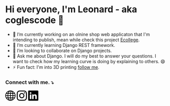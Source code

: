 # Hi everyone, I'm Leonard - aka coglescode 👋   
<!--
**coglescode/coglescode** is a ✨ _special_ ✨ repository because its `README.md` (this file) appears on your GitHub profile.

Here are some ideas to get you started:
- 🤔 I’m looking for help with ...
- 📫 How to reach me: ...
 😄 Pronouns: ...
-->

- 🔭 I’m currently working on an olnine shop web applicaton that I'm intending to publish, mean while check this project [Ecollege](https://capstone-production.up.railway.app/).
- 🌱 I’m currently learning Django REST framework. 
- 👯 I’m looking to collaborate on Django projects. 
- 💬 Ask me about Django. I will do my best to answer your questions. I want to check how my learning curve is doing by explaining to others. 😄 
- ⚡ Fun fact: I'm into 3D printing [follow me](https://instagram.com/cogles3dprint).

### Connect with me. :arrow_heading_down:

[![globe](/assets/images/globe.svg)][website]
[![instagram](/assets/images/instagram.svg)][instagram]
[![linkedin](/assets/images/linkedin.svg)][linkedin]

[website]: https://coglescode.com
[instagram]: https://instagram.com/coglescode
[linkedin]: https://www.linkedin.com/in/leo-leito-b57884239/  

<!-- ### Languages and tools I use. :arrow_heading_down: -->


<Blogs Post>
<BLOG-POST-LIST:START>
<BLOG-POST-LIST:END>
